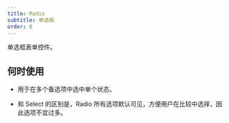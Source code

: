 ```yaml
---
title: Radio
subtitle: 单选框
order: 0
---
```


单选框表单控件。

## 何时使用

- 用于在多个备选项中选中单个状态。

- 和 Select 的区别是，Radio 所有选项默认可见，方便用户在比较中选择，因此选项不宜过多。

